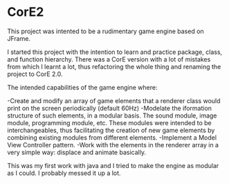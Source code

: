CorE2
=====

This project was intented to be a rudimentary game engine based on JFrame.

I started this project with the intention to learn and practice package, class, and function hierarchy.
There was a CorE version with a lot of mistakes from which I learnt a lot, thus refactoring the whole thing and renaming the project to CorE 2.0.

The intended capabilities of the game engine where:

-Create and modify an array of game elements that a renderer class would print on the screen periodically (default 60Hz)
-Modelate the iformation structure of such elements, in a modular basis. The sound module, image module, programming module, etc. These modules were intended to be interchangeables, thus facilitating the creation of new game elements by combining existing modules from different elements.
-Implement a Model View Controller pattern.
-Work with the elements in the renderer array in a very simple way: displace and animate basically.

This was my first work with java and I tried to make the engine as modular as I could. I probably messed it up a lot.
